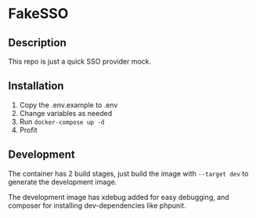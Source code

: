 # FakeSSO

## Description

This repo is just a quick SSO provider mock.

## Installation

1. Copy the .env.example to .env
2. Change variables as needed
3. Run `docker-compose up -d`
4. Profit

## Development

The container has 2 build stages, just build the image with `--target dev` to generate the development image. 

The development image has xdebug added for easy debugging, and composer for installing dev-dependencies like phpunit.